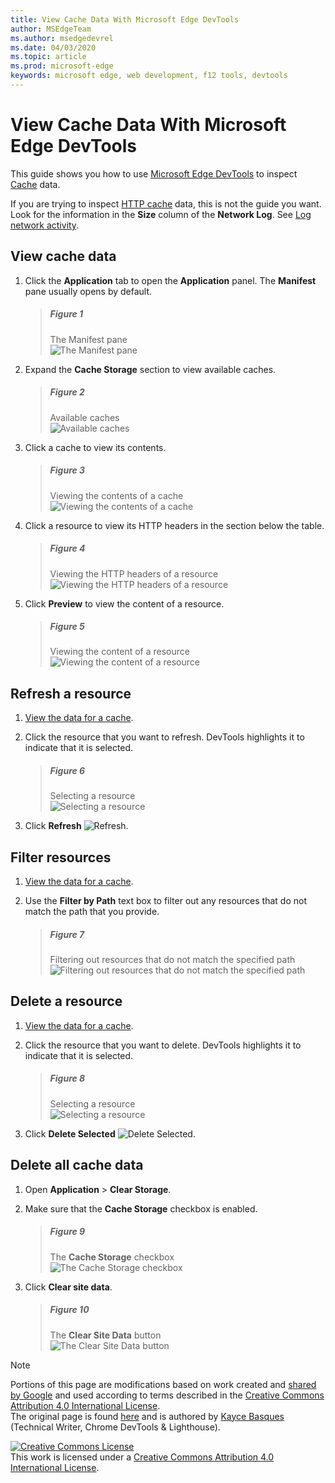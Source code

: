 ```yaml
---
title: View Cache Data With Microsoft Edge DevTools
author: MSEdgeTeam
ms.author: msedgedevrel
ms.date: 04/03/2020
ms.topic: article
ms.prod: microsoft-edge
keywords: microsoft edge, web development, f12 tools, devtools
---
```

<!-- Copyright Kayce Basques 

   Licensed under the Apache License, Version 2.0 (the "License");
   you may not use this file except in compliance with the License.
   You may obtain a copy of the License at

       https://www.apache.org/licenses/LICENSE-2.0

   Unless required by applicable law or agreed to in writing, software
   distributed under the License is distributed on an "AS IS" BASIS,
   WITHOUT WARRANTIES OR CONDITIONS OF ANY KIND, either express or implied.
   See the License for the specific language governing permissions and
   limitations under the License.  -->





# View Cache Data With Microsoft Edge DevTools   



This guide shows you how to use [Microsoft Edge DevTools][MicrosoftEdgeDevTools] to inspect
[Cache][MDNCache] data.  

If you are trying to inspect [HTTP cache][MDNHTTPCaching] data, this is not the guide you want.  
Look for the information in the **Size** column of the **Network Log**.  See [Log network activity][DevtoolsNetworkLogActivity].  

## View cache data   

1.  Click the **Application** tab to open the **Application** panel.  The **Manifest** pane usually opens by default.  
    
    > ##### Figure 1  
    > The Manifest pane  
    > ![The Manifest pane][ImageManifestPane]  

1.  Expand the **Cache Storage** section to view available caches.  
    
    > ##### Figure 2  
    > Available caches  
    > ![Available caches][ImageCache]  

1.  Click a cache to view its contents.  
    
    > ##### Figure 3  
    > Viewing the contents of a cache  
    > ![Viewing the contents of a cache][ImageCacheView]  

1.  Click a resource to view its HTTP headers in the section below the table.  
    
    > ##### Figure 4  
    > Viewing the HTTP headers of a resource  
    > ![Viewing the HTTP headers of a resource][ImageViewCacheResource]  

1.  Click **Preview** to view the content of a resource.  
    
    > ##### Figure 5  
    > Viewing the content of a resource  
    > ![Viewing the content of a resource][ImageCacheContent]  

## Refresh a resource   

1.  [View the data for a cache](#view-cache-data).  
1.  Click the resource that you want to refresh.  DevTools highlights it to indicate that it is selected.  
    
    > ##### Figure 6  
    > Selecting a resource  
    > ![Selecting a resource][ImageCacheSelected]  

1.  Click **Refresh** ![Refresh][ImageRefreshIcon].  

## Filter resources   

1.  [View the data for a cache](#view-cache-data).  
1.  Use the **Filter by Path** text box to filter out any resources that do not match the path that you provide.  
    
    > ##### Figure 7  
    > Filtering out resources that do not match the specified path  
    > ![Filtering out resources that do not match the specified path][ImageCacheFilter]  

## Delete a resource   

1.  [View the data for a cache](#view-cache-data).  
1.  Click the resource that you want to delete.  DevTools highlights it to indicate that it is selected.  
    
    > ##### Figure 8  
    > Selecting a resource  
    > ![Selecting a resource][ImageCacheSelected2]  

1.  Click **Delete Selected** ![Delete Selected][ImageDeleteIcon].  

## Delete all cache data   

1.  Open **Application** > **Clear Storage**.  
1.  Make sure that the **Cache Storage** checkbox is enabled.  
    
    > ##### Figure 9  
    > The **Cache Storage** checkbox  
    > ![The Cache Storage checkbox][ImageCacheCheckbox]  

1.  Click **Clear site data**.  
    
    > ##### Figure 10  
    > The **Clear Site Data** button  
    > ![The Clear Site Data button][ImageCacheClearSite]  

<!--  -->  



<!-- image links -->  

[ImageDeleteIcon]: /microsoft-edge/devtools-guide-chromium/media/delete-icon.msft.png  
[ImageRefreshIcon]: /microsoft-edge/devtools-guide-chromium/media/refresh-icon.msft.png  

[ImageManifestPane]: /microsoft-edge/devtools-guide-chromium/media/storage-application-manifest.msft.png "Figure 1: The Manifest pane"  
[ImageCache]: /microsoft-edge/devtools-guide-chromium/media/storage-application-cache-storage.msft.png "Figure 2: Available caches"  
[ImageCacheView]: /microsoft-edge/devtools-guide-chromium/media/storage-application-cache-storage-domain-root-headers.msft.png "Figure 3: Viewing the contents of a cache"  
[ImageViewCacheResource]: /microsoft-edge/devtools-guide-chromium/media/storage-application-cache-storage-index-headers.msft.png "Figure 4: Viewing the HTTP headers of a resource"  
[ImageCacheContent]: /microsoft-edge/devtools-guide-chromium/media/storage-application-cache-storage-domain-js-preview.msft.png "Figure 5: Viewing the content of a resource"  
[ImageCacheSelected]: /microsoft-edge/devtools-guide-chromium/media/storage-application-cache-storage-domain-refresh.msft.png "Figure 6: Selecting a resource"  
[ImageCacheFilter]: /microsoft-edge/devtools-guide-chromium/media/storage-application-cache-storage-filter.msft.png "Figure 7: Filtering out resources that do not match the specified path"  
[ImageCacheSelected2]: /microsoft-edge/devtools-guide-chromium/media/storage-application-cache-storage-delete-selected.msft.png "Figure 8: Selecting a resource"  
[ImageCacheCheckbox]: /microsoft-edge/devtools-guide-chromium/media/storage-application-clear-storage-cache-storage-checkbox.msft.png "Figure 9: The Cache Storage checkbox"  
[ImageCacheClearSite]: /microsoft-edge/devtools-guide-chromium/media/storage-application-clear-storage-cache-storage-checkbox-clear-site-data-button.msft.png "Figure 10: The Clear Site Data button"  

<!-- links -->  

[MicrosoftEdgeDevTools]: /microsoft-edge/devtools-guide-chromium "Microsoft Edge \(Chromium\) Developer Tools"  
[DevtoolsNetworkLogActivity]: /microsoft-edge/network/index#log-network-activity  "Log network activity"  

[MDNCache]: https://developer.mozilla.org/docs/Web/API/Cache "Cache | MDN"  
[MDNHTTPCaching]: https://developer.mozilla.org/docs/Web/HTTP/Caching "HTTP caching | MDN"  

> [!NOTE]
> Portions of this page are modifications based on work created and [shared by Google][GoogleSitePolicies] and used according to terms described in the [Creative Commons Attribution 4.0 International License][CCA4IL].  
> The original page is found [here](https://developers.google.com/web/tools/chrome-devtools/storage/cache) and is authored by [Kayce Basques][KayceBasques] \(Technical Writer, Chrome DevTools \& Lighthouse\).  

[![Creative Commons License][CCby4Image]][CCA4IL]  
This work is licensed under a [Creative Commons Attribution 4.0 International License][CCA4IL].  

[CCA4IL]: https://creativecommons.org/licenses/by/4.0  
[CCby4Image]: https://i.creativecommons.org/l/by/4.0/88x31.png  
[GoogleSitePolicies]: https://developers.google.com/terms/site-policies  
[KayceBasques]: https://developers.google.com/web/resources/contributors/kaycebasques  

